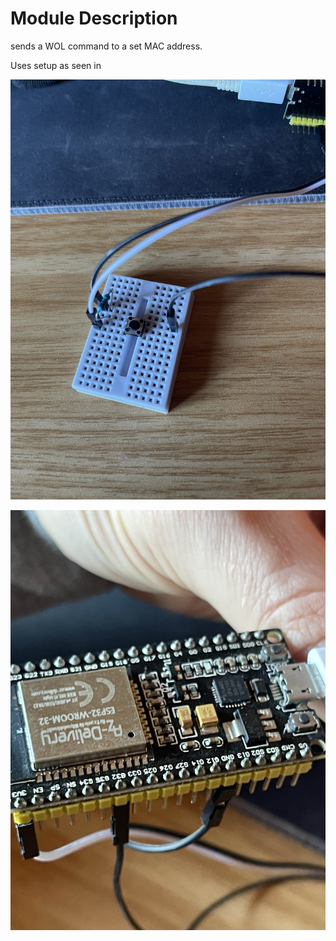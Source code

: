 # Module Description

sends a WOL command to a set MAC address. 

Uses setup as seen in 

![](breadboard.jpg)

![](ESP-pinout.jpg)